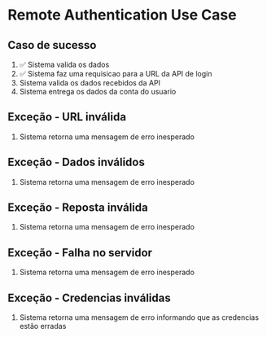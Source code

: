 # Remote Authentication Use Case
## Caso de sucesso
1. ✅ Sistema valida os dados
2. ✅ Sistema faz uma requisicao  para a URL da API de login
3. Sistema valida os dados recebidos da API
4. Sistema entrega os dados da conta do usuario

## Exceção - URL inválida
1. Sistema retorna uma mensagem de erro inesperado

## Exceção - Dados inválidos
1. Sistema retorna uma mensagem de erro inesperado

## Exceção - Reposta inválida
1. Sistema retorna uma mensagem de erro inesperado

## Exceção - Falha no servidor
1. Sistema retorna uma mensagem de erro inesperado

## Exceção - Credencias inválidas
1. Sistema retorna uma mensagem de erro informando que as credencias estão erradas